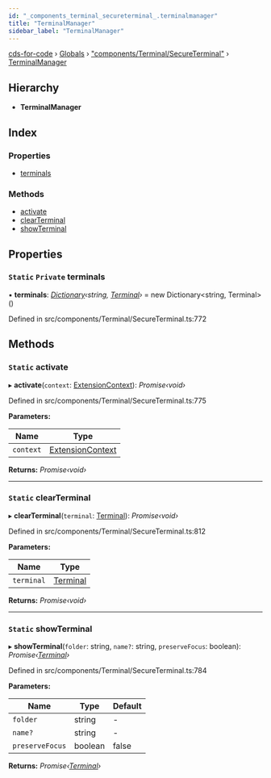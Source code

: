 ```yaml
---
id: "_components_terminal_secureterminal_.terminalmanager"
title: "TerminalManager"
sidebar_label: "TerminalManager"
---
```


[cds-for-code](../index.md) › [Globals](../globals.md) › ["components/Terminal/SecureTerminal"](../modules/_components_terminal_secureterminal_.md) › [TerminalManager](_components_terminal_secureterminal_.terminalmanager.md)

## Hierarchy

* **TerminalManager**

## Index

### Properties

* [terminals](_components_terminal_secureterminal_.terminalmanager.md#static-private-terminals)

### Methods

* [activate](_components_terminal_secureterminal_.terminalmanager.md#static-activate)
* [clearTerminal](_components_terminal_secureterminal_.terminalmanager.md#static-clearterminal)
* [showTerminal](_components_terminal_secureterminal_.terminalmanager.md#static-showterminal)

## Properties

### `Static` `Private` terminals

▪ **terminals**: *[Dictionary](_core_types_dictionary_.dictionary.md)‹string, [Terminal](_components_terminal_secureterminal_.terminal.md)›* = new Dictionary<string, Terminal>()

Defined in src/components/Terminal/SecureTerminal.ts:772

## Methods

### `Static` activate

▸ **activate**(`context`: [ExtensionContext](_core_extensioncontext_.extensioncontext.md)): *Promise‹void›*

Defined in src/components/Terminal/SecureTerminal.ts:775

**Parameters:**

Name | Type |
------ | ------ |
`context` | [ExtensionContext](_core_extensioncontext_.extensioncontext.md) |

**Returns:** *Promise‹void›*

___

### `Static` clearTerminal

▸ **clearTerminal**(`terminal`: [Terminal](_components_terminal_secureterminal_.terminal.md)): *Promise‹void›*

Defined in src/components/Terminal/SecureTerminal.ts:812

**Parameters:**

Name | Type |
------ | ------ |
`terminal` | [Terminal](_components_terminal_secureterminal_.terminal.md) |

**Returns:** *Promise‹void›*

___

### `Static` showTerminal

▸ **showTerminal**(`folder`: string, `name?`: string, `preserveFocus`: boolean): *Promise‹[Terminal](_components_terminal_secureterminal_.terminal.md)›*

Defined in src/components/Terminal/SecureTerminal.ts:784

**Parameters:**

Name | Type | Default |
------ | ------ | ------ |
`folder` | string | - |
`name?` | string | - |
`preserveFocus` | boolean | false |

**Returns:** *Promise‹[Terminal](_components_terminal_secureterminal_.terminal.md)›*
